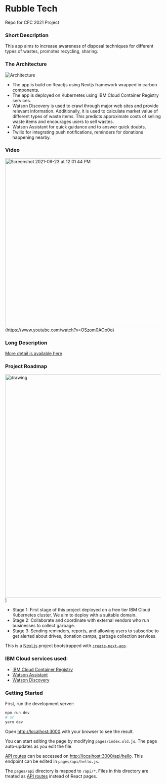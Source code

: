 # Rubble Tech

Repo for CFC 2021 Project

### Short Description

This app aims to increase awareness of disposal techniques for different types of wastes, promotes recycling, sharing.

### The Architecture

![Architecture](https://github.com/sj-rai/rubbletech/blob/master/public/rubbletech-archi.jpeg?raw=true)

- The app is build on Reactjs using Nextjs framework wrapped in carbon components.
- The app is deployed on Kubernetes using IBM Cloud Container Registry services.
- Watson Discovery is used to crawl through major web sites and provide relevant information. Additionally, it is used to calculate market value of different types of waste items. This predicts approximate costs of selling waste items and encourages users to sell wastes.
- Watson Assistant for quick guidance and to answer quick doubts.
- Twilio for integrating push notifications, reminders for donations happening nearby.

### Video

<img width="545" alt="Screenshot 2021-06-23 at 12 01 44 PM" src="https://user-images.githubusercontent.com/40350484/123047524-04859180-d41b-11eb-8185-3ec1d88e6f6b.png"> (https://www.youtube.com/watch?v=OSzom0AOo0o)

### Long Description

[More detail is available here](./docs/DESCRIPTION.md)

### Project Roadmap

<img src="https://github.com/sj-rai/rubbletech/blob/master/public/Roadmap.png?raw=true" alt="drawing" width="720" height="720"/>)

- Stage 1: First stage of this project deployed on a free tier IBM Cloud Kubernetes cluster. We aim to deploy with a suitable domain.
- Stage 2: Collaborate and coordinate with external vendors who run businesses to collect garbage.
- Stage 3: Sending reminders, reports, and allowing users to subscribe to get alerted about drives, donation camps, garbage collection services.

This is a [Next.js](https://nextjs.org/) project bootstrapped with [`create-next-app`](https://github.com/vercel/next.js/tree/canary/packages/create-next-app).

### IBM Cloud services used:

- [IBM Cloud Container Registry](https://cloud.ibm.com/docs/containers)
- [Watson Assistant](https://cloud.ibm.com/docs/assistant)
- [Watson Discovery](https://cloud.ibm.com/docs/discovery)


### Getting Started

First, run the development server:

```bash
npm run dev
# or
yarn dev
```

Open [http://localhost:3000](http://localhost:3000) with your browser to see the result.

You can start editing the page by modifying `pages/index.old.js`. The page auto-updates as you edit the file.

[API routes](https://nextjs.org/docs/api-routes/introduction) can be accessed on [http://localhost:3000/api/hello](http://localhost:3000/api/hello). This endpoint can be edited in `pages/api/hello.js`.

The `pages/api` directory is mapped to `/api/*`. Files in this directory are treated as [API routes](https://nextjs.org/docs/api-routes/introduction) instead of React pages.



